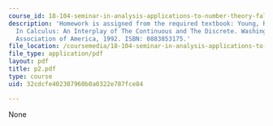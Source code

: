 ```yaml
---
course_id: 18-104-seminar-in-analysis-applications-to-number-theory-fall-2006
description: 'Homework is assigned from the required textbook: Young, Robert M. Excursions
  In Calculus: An Interplay of The Continuous and The Discrete. Washington, DC: Mathematical
  Association of America, 1992. ISBN: 0883853175.'
file_location: /coursemedia/18-104-seminar-in-analysis-applications-to-number-theory-fall-2006/32cdcfe402307960b0a0322e787fce84_p2.pdf
file_type: application/pdf
layout: pdf
title: p2.pdf
type: course
uid: 32cdcfe402307960b0a0322e787fce84

---
```

None